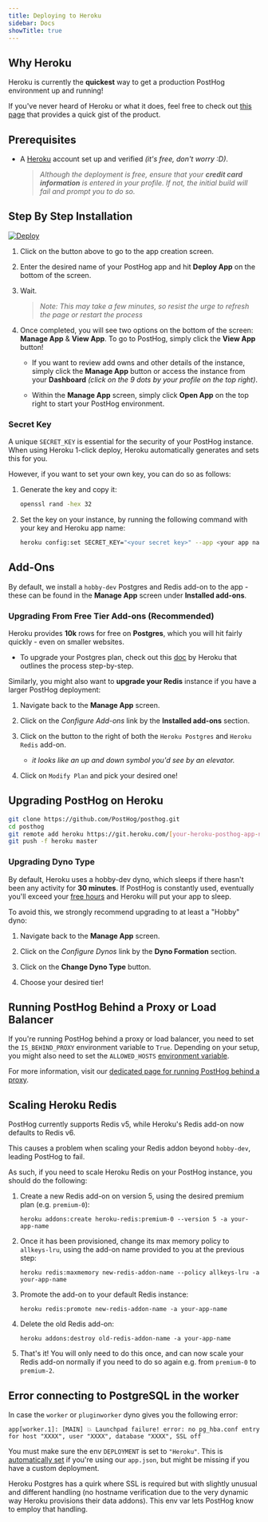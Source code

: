 ```yaml
---
title: Deploying to Heroku
sidebar: Docs
showTitle: true
---
```


## Why Heroku

Heroku is currently the **quickest** way to get a production PostHog environment up and running!

If you've never heard of Heroku or what it does, feel free to check out [this page](https://www.heroku.com/about) that provides a quick gist of the product.

## Prerequisites

- A [Heroku](https://signup.heroku.com/) account set up and verified *(it's free, don't worry :D)*.
    > _Although the deployment is free, ensure that your **credit card information** is entered in your profile. If not, the initial build will fail and prompt you to do so._

## Step By Step Installation

[![Deploy](https://www.herokucdn.com/deploy/button.svg)](https://heroku.com/deploy?template=https://github.com/posthog/posthog)

1. Click on the button above to go to the app creation screen.

2. Enter the desired name of your PostHog app and hit **Deploy App** on the bottom of the screen.

3. Wait.

    > _Note: This may take a few minutes, so resist the urge to refresh the page or restart the process_

4. Once completed, you will see two options on the bottom of the screen: **Manage App** & **View App**. To go to PostHog, simply click the **View App** button!

    - If you want to review add owns and other details of the instance, simply click the **Manage App** button or access the instance from your **Dashboard** *(click on the 9 dots by your profile on the top right)*.

    - Within the **Manage App** screen, simply click **Open App** on the top right to start your PostHog environment.

### Secret Key

A unique `SECRET_KEY` is essential for the security of your PostHog instance. When using Heroku 1-click deploy, Heroku automatically generates and sets this for you.

However, if you want to set your own key, you can do so as follows:

1. Generate the key and copy it:

    ```bash
    openssl rand -hex 32
    ```

2. Set the key on your instance, by running the following command with your key and Heroku app name:

    ```bash
    heroku config:set SECRET_KEY="<your secret key>" --app <your app name>
    ```




## Add-Ons

By default, we install a `hobby-dev` Postgres and Redis add-on to the app - these can be found in the **Manage App** screen under **Installed add-ons**.

### Upgrading From Free Tier Add-ons (Recommended)

Heroku provides **10k** rows for free on **Postgres**, which you will hit fairly quickly - even on smaller websites.

- To upgrade your Postgres plan, check out this [doc](https://devcenter.heroku.com/articles/updating-heroku-postgres-databases) by Heroku that outlines the process step-by-step.

Similarly, you might also want to **upgrade your Redis** instance if you have a larger PostHog deployment:

1. Navigate back to the **Manage App** screen.

1. Click on the *Configure Add-ons* link by the **Installed add-ons** section.

1. Click on the button to the right of both the `Heroku Postgres` and `Heroku Redis` add-on.
    - _it looks like an up and down symbol you'd see by an elevator._

1. Click on `Modify Plan` and pick your desired one!

## Upgrading PostHog on Heroku

```bash
git clone https://github.com/PostHog/posthog.git
cd posthog
git remote add heroku https://git.heroku.com/[your-heroku-posthog-app-name].git
git push -f heroku master
```

### Upgrading Dyno Type

By default, Heroku uses a hobby-dev dyno, which sleeps if there hasn't been any activity for **30 minutes**. If PostHog is constantly used, eventually you'll exceed your [free hours](https://devcenter.heroku.com/articles/free-dyno-hours) and Heroku will put your app to sleep.

To avoid this, we strongly recommend upgrading to at least a "Hobby" dyno:

1. Navigate back to the **Manage App** screen.

1. Click on the *Configure Dynos* link by the **Dyno Formation** section.

1. Click on the **Change Dyno Type** button.

1. Choose your desired tier!

## Running PostHog Behind a Proxy or Load Balancer

If you're running PostHog behind a proxy or load balancer, you need to set the `IS_BEHIND_PROXY` environment variable to `True`. Depending on your setup, you might also need to set the `ALLOWED_HOSTS` [environment variable](/docs/configuring-posthog/environment-variables).


For more information, visit our [dedicated page for running PostHog behind a proxy](/docs/configuring-posthog/running-behind-proxy).

## Scaling Heroku Redis

PostHog currently supports Redis v5, while Heroku's Redis add-on now defaults to Redis v6.

This causes a problem when scaling your Redis addon beyond `hobby-dev`, leading PostHog to fail.

As such, if you need to scale Heroku Redis on your PostHog instance, you should do the following:

1. Create a new Redis add-on on version 5, using the desired premium plan (e.g. `premium-0`):
    
    ```shell
    heroku addons:create heroku-redis:premium-0 --version 5 -a your-app-name
    ```

1. Once it has been provisioned, change its max memory policy to `allkeys-lru`, using the add-on name provided to you at the previous step:
   
    ```shell
    heroku redis:maxmemory new-redis-addon-name --policy allkeys-lru -a your-app-name
    ```

1. Promote the add-on to your default Redis instance:
   
    ```shell
    heroku redis:promote new-redis-addon-name -a your-app-name
    ```

1. Delete the old Redis add-on:

    ```shell
    heroku addons:destroy old-redis-addon-name -a your-app-name
    ```

1. That's it! You will only need to do this once, and can now scale your Redis add-on normally if you need to do so again e.g. from `premium-0` to `premium-2`.

## Error connecting to PostgreSQL in the worker

In case the `worker` or `pluginworker` dyno gives you the following error:

```
app[worker.1]: [MAIN] 💥 Launchpad failure! error: no pg_hba.conf entry for host "XXXX", user "XXXX", database "XXXX", SSL off
```

You must make sure the env `DEPLOYMENT` is set to `"Heroku"`. This is [automatically set](https://github.com/PostHog/posthog/blob/4ad6a28e60b9d3c346b3da0a5ecc9af59b7993bf/app.json#L71) if you're using our `app.json`, but might be missing if you have a custom deployment.

Heroku Postgres has a quirk where SSL is required but with slightly unusual and different handling (no hostname verification due to the very dynamic way Heroku provisions their data addons). This env var lets PostHog know to employ that handling.
